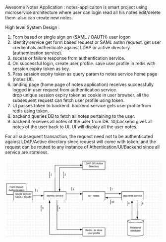 
Awesome Notes Application :
  notes-applicaiton is smart project using microservice architecture where user can login read all his notes edit/delete them. also can create new notes. 
  
High level System Design :

  1) Form based or single sign on (SAML / OAUTH) user logon
  2) Identity service get form based request or SAML authn request. get user credientials authenticate against LDAP or active directory (authentication service).
  3) sucess or failure response from authentication service. 
  4) On successful login, create user profile. save user profile in redis with session expiry token as key.
  5) Pass session expiry token as query param to notes service home page (notes UI).
  6) landing page (home page of notes application) receives successfully logged in user request from authentication service.  
    drop unique session expiry token as cookie in user browser. all the subsequent request can fetch user profile using token. 
  7) UI passes token to backend. backend service gets user profile from redis using token.
  8) backend queries DB to fetch all notes pertaining to the user. 
  9) backend receives all notes of the user from DB.
  10)backend gives all notes of the user back to UI. UI will display all the user notes.
  
  For all subsequent transaction, the request need not to be authenticated against LDAP/Active directory since request will come with token. and the request can be routed to any instance of Athentication/UI/Backend since all service are stateless.    


![alt text](https://github.com/EswaranMuthu/notes-application/blob/master/notes_system_design.jpg)
